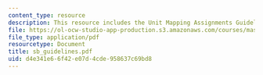 ```yaml
---
content_type: resource
description: This resource includes the Unit Mapping Assignments Guidelines.
file: https://ol-ocw-studio-app-production.s3.amazonaws.com/courses/mas-963-technological-tools-for-school-reform-fall-2005/d4e341e66f42e07d4cde958637c69bd8_sb_guidelines.pdf
file_type: application/pdf
resourcetype: Document
title: sb_guidelines.pdf
uid: d4e341e6-6f42-e07d-4cde-958637c69bd8
---
```


